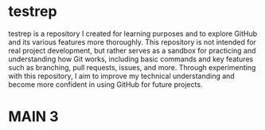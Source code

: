 # testrep
testrep is a repository I created for learning purposes and to explore GitHub and its various features more thoroughly. This repository is not intended for real project development, but rather serves as a sandbox for practicing and understanding how Git works, including basic commands and key features such as branching, pull requests, issues, and more. Through experimenting with this repository, I aim to improve my technical understanding and become more confident in using GitHub for future projects.
# MAIN 3